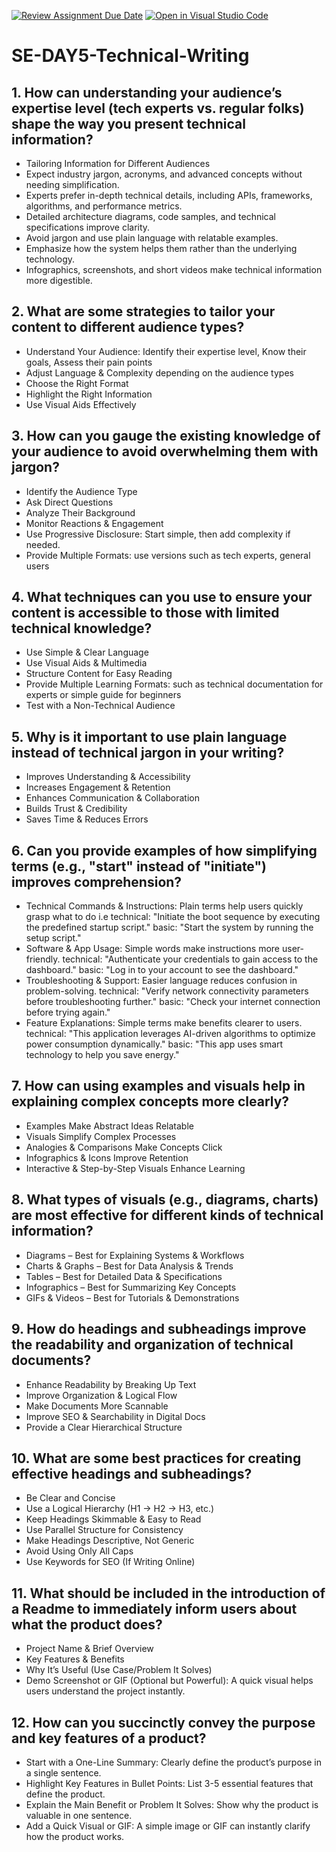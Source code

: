 [![Review Assignment Due Date](https://classroom.github.com/assets/deadline-readme-button-22041afd0340ce965d47ae6ef1cefeee28c7c493a6346c4f15d667ab976d596c.svg)](https://classroom.github.com/a/zsAR-pyY)
[![Open in Visual Studio Code](https://classroom.github.com/assets/open-in-vscode-2e0aaae1b6195c2367325f4f02e2d04e9abb55f0b24a779b69b11b9e10269abc.svg)](https://classroom.github.com/online_ide?assignment_repo_id=18670086&assignment_repo_type=AssignmentRepo)
# SE-DAY5-Technical-Writing
## 1. How can understanding your audience’s expertise level (tech experts vs. regular folks) shape the way you present technical information?

- Tailoring Information for Different Audiences
- Expect industry jargon, acronyms, and advanced concepts without needing simplification.
- Experts prefer in-depth technical details, including APIs, frameworks, algorithms, and performance metrics.
- Detailed architecture diagrams, code samples, and technical specifications improve clarity.
- Avoid jargon and use plain language with relatable examples.
- Emphasize how the system helps them rather than the underlying technology.
- Infographics, screenshots, and short videos make technical information more digestible.

## 2. What are some strategies to tailor your content to different audience types?

- Understand Your Audience: Identify their expertise level, Know their goals, Assess their pain points
- Adjust Language & Complexity depending on the audience types
- Choose the Right Format
- Highlight the Right Information
- Use Visual Aids Effectively

## 3. How can you gauge the existing knowledge of your audience to avoid overwhelming them with jargon?

- Identify the Audience Type
- Ask Direct Questions
- Analyze Their Background
- Monitor Reactions & Engagement
- Use Progressive Disclosure: Start simple, then add complexity if needed.
- Provide Multiple Formats: use versions such as tech experts, general users

## 4. What techniques can you use to ensure your content is accessible to those with limited technical knowledge?

- Use Simple & Clear Language
- Use Visual Aids & Multimedia
- Structure Content for Easy Reading
- Provide Multiple Learning Formats: such as technical documentation for experts or simple guide for beginners
- Test with a Non-Technical Audience

## 5. Why is it important to use plain language instead of technical jargon in your writing?

- Improves Understanding & Accessibility
- Increases Engagement & Retention
- Enhances Communication & Collaboration
- Builds Trust & Credibility
- Saves Time & Reduces Errors

## 6. Can you provide examples of how simplifying terms (e.g., "start" instead of "initiate") improves comprehension?

- Technical Commands & Instructions: Plain terms help users quickly grasp what to do i.e
          technical:  "Initiate the boot sequence by executing the predefined startup script."
          basic: "Start the system by running the setup script."
- Software & App Usage: Simple words make instructions more user-friendly.
          technical: "Authenticate your credentials to gain access to the dashboard."
          basic: "Log in to your account to see the dashboard."
- Troubleshooting & Support: Easier language reduces confusion in problem-solving.
          technical: "Verify network connectivity parameters before troubleshooting further."
          basic: "Check your internet connection before trying again."
- Feature Explanations: Simple terms make benefits clearer to users.
          technical: "This application leverages AI-driven algorithms to optimize power consumption dynamically."
          basic: "This app uses smart technology to help you save energy."

## 7. How can using examples and visuals help in explaining complex concepts more clearly?

- Examples Make Abstract Ideas Relatable
- Visuals Simplify Complex Processes
- Analogies & Comparisons Make Concepts Click
- Infographics & Icons Improve Retention
- Interactive & Step-by-Step Visuals Enhance Learning

## 8. What types of visuals (e.g., diagrams, charts) are most effective for different kinds of technical information?

- Diagrams – Best for Explaining Systems & Workflows
- Charts & Graphs – Best for Data Analysis & Trends
- Tables – Best for Detailed Data & Specifications
- Infographics – Best for Summarizing Key Concepts
- GIFs & Videos – Best for Tutorials & Demonstrations

## 9. How do headings and subheadings improve the readability and organization of technical documents?

- Enhance Readability by Breaking Up Text
- Improve Organization & Logical Flow
- Make Documents More Scannable
- Improve SEO & Searchability in Digital Docs
- Provide a Clear Hierarchical Structure

## 10. What are some best practices for creating effective headings and subheadings?

- Be Clear and Concise
- Use a Logical Hierarchy (H1 → H2 → H3, etc.)
- Keep Headings Skimmable & Easy to Read
- Use Parallel Structure for Consistency
- Make Headings Descriptive, Not Generic
- Avoid Using Only All Caps
- Use Keywords for SEO (If Writing Online)

## 11. What should be included in the introduction of a Readme to immediately inform users about what the product does?

- Project Name & Brief Overview
- Key Features & Benefits
- Why It’s Useful (Use Case/Problem It Solves)
- Demo Screenshot or GIF (Optional but Powerful): A quick visual helps users understand the project instantly.

## 12. How can you succinctly convey the purpose and key features of a product?

- Start with a One-Line Summary: Clearly define the product’s purpose in a single sentence.
- Highlight Key Features in Bullet Points: List 3-5 essential features that define the product.
- Explain the Main Benefit or Problem It Solves: Show why the product is valuable in one sentence.
- Add a Quick Visual or GIF: A simple image or GIF can instantly clarify how the product works.
